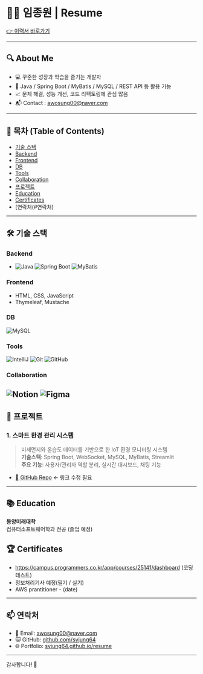 # 👨‍💻 임종원 | Resume

[👉 이력서 바로가기](https://syjung64.github.io/resume/)

---

## 🔍 About Me

- 💻 꾸준한 성장과 학습을 즐기는 개발자
- 🌱 Java / Spring Boot / MyBatis / MySQL / REST API 등 활용 가능
- 📈 문제 해결, 성능 개선, 코드 리팩토링에 관심 많음
- 📬 Contact : awosung00@naver.com

---


## 📖 목차 (Table of Contents)
- [기술 스택](#-기술-스택)
- [Backend](#Backend)
- [Frontend](#Frontend)
- [DB](#DB)
- [Tools](#Tools)
- [Collaboration](#Collaboration)
- [프로젝트](#프로젝트)
- [Education](#Education)
- [Certificates](#Certificates)
- [연락처(#연락처)
---

## 🛠 기술 스택

### Backend
- ![Java](https://img.shields.io/badge/Java-007396?style=flat&logo=OpenJDK&logoColor=white)
![Spring Boot](https://img.shields.io/badge/Spring_Boot-6DB33F?style=flat&logo=Spring-Boot&logoColor=white)
![MyBatis](https://img.shields.io/badge/MyBatis-005B9A?style=flat)

### Frontend
- HTML, CSS, JavaScript
- Thymeleaf, Mustache

### DB
![MySQL](https://img.shields.io/badge/MySQL-4479A1?style=flat&logo=MySQL&logoColor=white)

### Tools
![IntelliJ](https://img.shields.io/badge/IntelliJ_IDEA-000000?style=flat&logo=IntelliJ-IDEA&logoColor=white)
![Git](https://img.shields.io/badge/Git-F05032?style=flat&logo=git&logoColor=white)
![GitHub](https://img.shields.io/badge/GitHub-181717?style=flat&logo=github&logoColor=white)
### Collaboration
![Notion](https://img.shields.io/badge/Notion-000000?style=flat&logo=notion&logoColor=white)
![Figma](https://img.shields.io/badge/Figma-F24E1E?style=flat&logo=figma&logoColor=white)
---

## 📂 프로젝트

### 1. **스마트 환경 관리 시스템**  
> 미세먼지와 온습도 데이터를 기반으로 한 IoT 환경 모니터링 시스템  
**기술스택**: Spring Boot, WebSocket, MySQL, MyBatis, Streamlit  
**주요 기능**: 사용자/관리자 역할 분리, 실시간 대시보드, 채팅 기능
- [🔗 GitHub Repo](https://github.com/yimjongwon/project_7.git) ← 링크 수정 필요

---

## 📚 Education

**동양미래대학**  
컴퓨터소프트웨어학과 전공 (졸업 예정)

## 🏆 Certificates
- https://campus.programmers.co.kr/app/courses/25141/dashboard (코딩 테스트)
- 정보처리기사 예정(필기 / 실기)
- AWS prantitioner - (date)

---



## 📫 연락처

- 📧 Email: awosung00@naver.com
- 🐱 GitHub: [github.com/syjung64](https://github.com/syjung64)  
- 🌐 Portfolio: [syjung64.github.io/resume](https://syjung64.github.io/resume/)

---

감사합니다! 🙌
